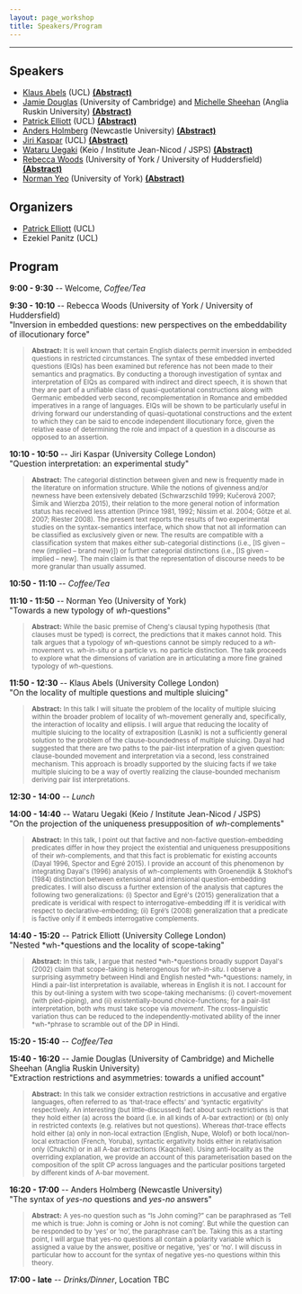 ```yaml
---
layout: page_workshop
title: Speakers/Program
---
```


<hr>

## Speakers

- [Klaus Abels](https://www.phon.ucl.ac.uk/home/klaus/ "Klaus's Homepage") (UCL) <a href="#abelsabs">**(Abstract)**</a>
- [Jamie Douglas](http://www.languagesciences.cam.ac.uk/directory/jamie-douglas) (University of Cambridge) and [Michelle Sheehan](https://sites.google.com/site/michellesheehan54/home "Michelle's homepage") (Anglia Ruskin University) <a href="#douglassheehanabs">**(Abstract)**</a>
- [Patrick Elliott](https://patrl.github.io "Patrick's homepage") (UCL) <a href="#elliottabs">**(Abstract)**</a>
- [Anders Holmberg](http://www.ncl.ac.uk/elll/staff/profile/anders.holmberg "Anders's Newcastle staff page") (Newcastle University)  <a href="#holmbergabs">**(Abstract)**</a>
- [Jiri Kaspar](http://ucl.academia.edu/JiriKaspar "Jiri's academia.edu page") (UCL) <a href="#kasparabs">**(Abstract)**</a>
- [Wataru Uegaki](http://web.mit.edu/wuegaki/www/ "Wataru's MIT page") (Keio / Institute Jean-Nicod / JSPS)  <a href="#uegakiabs">**(Abstract)**</a>
- [Rebecca Woods](http://york.academia.edu/RebeccaWoods "Rebecca's academia.edu page") (University of York / University of Huddersfield) <a href="#woodsabs">**(Abstract)**</a>
- [Norman Yeo](https://www.york.ac.uk/language/people/academic-research/norman-yeo/ "Norman's York staff page") (University of York) <a href="#yeoabs">**(Abstract)**</a>

## Organizers

- [Patrick Elliott](https://www.patrickdelliott.me) (UCL)
- Ezekiel Panitz (UCL)

## Program

**9:00 - 9:30** -- Welcome, *Coffee/Tea*

**9:30 - 10:10** -- Rebecca Woods (University of York / University of Huddersfield)<a name="woodsabs"></a><br>
"Inversion in embedded questions: new perspectives on the embeddability of illocutionary force"

> <small>**Abstract:** It is well known that certain English dialects permit inversion in embedded questions in restricted circumstances. The syntax of these embedded inverted questions (EIQs) has been examined but reference has not been made to their semantics and pragmatics. By conducting a thorough investigation of syntax and interpretation of EIQs as compared with indirect and direct speech, it is shown that they are part of a unifiable class of quasi-quotational constructions along with Germanic embedded verb second, recomplementation in Romance and embedded imperatives in a range of languages. EIQs will be shown to be particularly useful in driving forward our understanding of quasi-quotational constructions and the extent to which they can be said to encode independent illocutionary force, given the relative ease of determining the role and impact of a question in a discourse as opposed to an assertion.</small>

**10:10 - 10:50** -- Jiri Kaspar (University College London)<a name="kasparabs"></a><br>
"Question interpretation: an experimental study"

> <small>**Abstract:** The categorial distinction between given and new is frequently made in the literature on information structure. While the notions of givenness and/or newness have been extensively debated (Schwarzschild 1999; Kučerová 2007; Šimík and Wierzba 2015), their relation to the more general notion of information status has received less attention (Prince 1981, 1992; Nissim et al. 2004; Götze et al. 2007; Riester 2008). The present text reports the results of two experimental studies on the syntax-semantics interface, which show that not all information can be classified as exclusively given or new. The results are compatible with a classification system that makes either sub-categorial distinctions (i.e., [IS given – new (implied – brand new)]) or further categorial distinctions (i.e., [IS given – implied – new]. The main claim is that the representation of discourse needs to be more granular than usually assumed.</small>

**10:50 - 11:10** -- *Coffee/Tea*

**11:10 - 11:50** -- Norman Yeo (University of York)<a name="yeoabs"></a><br>
"Towards a new typology of <i>wh</i>-questions"

> <small>**Abstract:** While the basic premise of Cheng's clausal typing hypothesis (that clauses must be typed) is correct, the predictions that it makes cannot hold. This talk argues that a typology of *wh*-questions cannot be simply reduced to a *wh*-movement vs. *wh*-in-situ or a particle vs. no particle distinction. The talk proceeds to explore what the dimensions of variation are in articulating a more fine grained typology of *wh*-questions.</small>

**11:50 - 12:30** -- Klaus Abels (University College London)<a name="abelsabs"></a><br>
"On the locality of multiple questions and multiple sluicing"

> <small>**Abstract:** In this talk I will situate the problem of the locality of multiple sluicing within the broader problem of locality of wh-movement generally and, specifically, the interaction of locality and ellipsis. I will argue that reducing the locality of multiple sluicing to the locality of extraposition (Lasnik) is not a sufficiently general solution to the problem of the clause-boundedness of multiple sluicing. Dayal had suggested that there are two paths to the pair-list interpration of a given question: clause-bounded movement and interpretation via a second, less constrained mechanism. This approach is broadly supported by the sluicing facts if we take multiple sluicing to be a way of overtly realizing the clause-bounded mechanism deriving pair list interpretations.</small>

**12:30 - 14:00** -- *Lunch*

**14:00 - 14:40** -- Wataru Uegaki (Keio / Institute Jean-Nicod / JSPS)<a name="uegakiabs"></a><br>
"On the projection of the uniqueness presupposition of <i>wh</i>-complements"

> <small>**Abstract:** In this talk, I point out that factive and non-factive question-embedding predicates differ in how they project the existential and uniqueness presuppositions of their *wh*-complements, and that this fact is problematic for existing accounts (Dayal 1996, Spector and Egré 2015). I provide an account of this phenomenon by integrating Dayal's (1996) analysis of *wh*-complements with Groenendijk & Stokhof’s (1984) distinction between extensional and intensional question-embedding predicates. I will also discuss a further extension of the analysis that captures the following two generalizations: (i) Spector and Egré's (2015) generalization that a predicate is veridical with respect to interrogative-embedding iff it is veridical with respect to declarative-embedding; (ii) Egré’s (2008) generalization that a predicate is factive only if it embeds interrogative complements.</small>

**14:40 - 15:20** -- Patrick Elliott (University College London)<a name="elliottabs"></a><br>
"Nested *wh-*questions and the locality of scope-taking"

> <small>**Abstract:** In this talk, I argue that nested *wh-*questions broadly support Dayal's (2002) claim that scope-taking is heterogenous for *wh-in-situ*. I observe a surprising asymmetry between Hindi and English nested *wh-*questions: namely, in Hindi a pair-list interpretation is available, whereas in English it is not. I account for this by out-lining a system with two scope-taking mechanisms: (i) covert-movement (with pied-piping), and (ii) existentially-bound choice-functions; for a pair-list interpretation, both *wh*s must take scope via *movement*. The cross-linguistic variation thus can be reduced to the independently-motivated  ability of the inner *wh-*phrase to scramble out of the DP in Hindi.
</small>

**15:20 - 15:40** -- *Coffee/Tea*

**15:40 - 16:20** -- Jamie Douglas (University of Cambridge) and Michelle Sheehan (Anglia Ruskin University)<a name="douglassheehanabs"></a><br>
"Extraction restrictions and asymmetries: towards a unified account"

> <small>**Abstract:** In this talk we consider extraction restrictions in accusative and ergative languages, often referred to as &lsquo;that-trace effects&rsquo; and &lsquo;syntactic ergativity&rsquo; respectively. An interesting (but little-discussed) fact about such restrictions is that they hold either (a) across the board (i.e. in all kinds of A-bar extraction) or (b) only in restricted contexts (e.g. relatives but not questions). Whereas *that*-trace effects hold either (a) only in non-local extraction (English, Nupe, Wolof) or both local/non-local extraction (French, Yoruba), syntactic ergativity holds either in relativisation only (Chukchi) or in all A-bar extractions (Kaqchikel). Using anti-locality as the overriding explanation, we provide an account of this parameterisation based on the composition of the split CP across languages and the particular positions targeted by different kinds of A-bar movement.</small>


**16:20 - 17:00** -- Anders Holmberg (Newcastle University)<a name="holmbergabs"></a><br>
"The syntax of <i>yes-no</i> questions and <i>yes-no</i> answers"

> <small>**Abstract:** A yes-no question such as &ldquo;Is John coming?&rdquo; can be paraphrased as &lsquo;Tell me which is true: John is coming or John is not coming&rsquo;. But while the question can be responded to by &lsquo;yes&rsquo; or &lsquo;no&rsquo;, the paraphrase can’t be. Taking this as a starting point, I will argue that yes-no questions all contain a polarity variable which is assigned a value by the answer, positive or negative, &lsquo;yes&rsquo; or &lsquo;no&rsquo;. I will discuss in particular how to account for the syntax of negative yes-no questions within this theory.</small>

**17:00 - late** -- *Drinks/Dinner*, Location TBC
